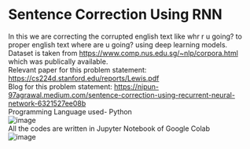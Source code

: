 # Sentence Correction Using RNN
In this we are correcting the corrupted english text like whr r u going? to proper english text where are u going? using deep learning models.<br>
Dataset is taken from https://www.comp.nus.edu.sg/~nlp/corpora.html which was publically available.<br>
Relevant paper for this problem statement: https://cs224d.stanford.edu/reports/Lewis.pdf <br>
Blog for this problem statement: https://nipun-97agrawal.medium.com/sentence-correction-using-recurrent-neural-network-6321527ee08b <br>
Programming Language used- Python<br> ![image](https://user-images.githubusercontent.com/40769717/110240060-1e848c80-7f70-11eb-90d7-f246219464df.png)<br>
All the codes are written in Jupyter Notebook of Google Colab<br> ![image](https://user-images.githubusercontent.com/40769717/110240100-4378ff80-7f70-11eb-877d-64003623fec7.png)<br>

